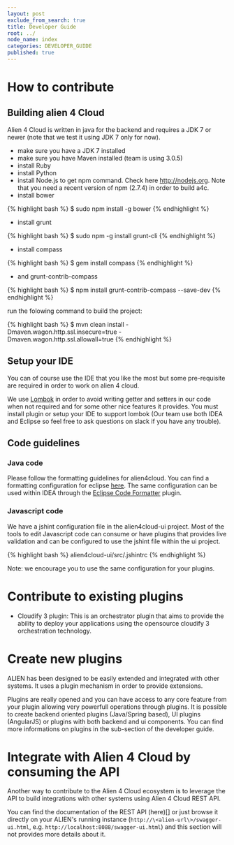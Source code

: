 ```yaml
---
layout: post
exclude_from_search: true
title: Developer Guide
root: ../
node_name: index
categories: DEVELOPER_GUIDE
published: true
---
```


# How to contribute

## Building alien 4 Cloud

Alien 4 Cloud is written in java for the backend and requires a JDK 7 or newer (note that we test it using JDK 7 only for now).

* make sure you have a JDK 7 installed
* make sure you have Maven installed (team is using 3.0.5)
* install Ruby
* install Python
* install Node.js to get npm command. Check here http://nodejs.org. Note that you need a recent version of npm (2.7.4) in order to build a4c.
* install bower

{% highlight bash %}
$ sudo npm install -g bower
{% endhighlight %}

* install grunt

{% highlight bash %}
$ sudo npm -g install grunt-cli
{% endhighlight %}

* install compass

{% highlight bash %}
$ gem install compass
{% endhighlight %}

* and grunt-contrib-compass

{% highlight bash %}
$ npm install grunt-contrib-compass --save-dev
{% endhighlight %}

run the folowing command to build the project:

{% highlight bash %}
$ mvn clean install -Dmaven.wagon.http.ssl.insecure=true -Dmaven.wagon.http.ssl.allowall=true
{% endhighlight %}

## Setup your IDE

You can of course use the IDE that you like the most but some pre-requisite are required in order to work on alien 4 cloud.

We use [Lombok](https://projectlombok.org) in order to avoid writing getter and setters in our code when not required and for some other nice features it provides. You must install plugin or setup your IDE to support lombok (Our team use both IDEA and Eclipse so feel free to ask questions on slack if you have any trouble).

## Code guidelines

### Java code

Please follow the formatting guidelines for alien4cloud. You can find a formatting configuration for eclipse [here](../files/alien-for-cloud-formatter.xml). The same configuration can be used within IDEA through the [Eclipse Code Formatter](http://plugins.jetbrains.com/plugin/?idea&id=6546) plugin.

### Javascript code

We have a jshint configuration file in the alien4cloud-ui project. Most of the tools to edit Javascript code can consume or have plugins that provides live validation and can be configured to use the jshint file within the ui project.

{% highlight bash %}
alien4cloud-ui/src/.jshintrc
{% endhighlight %}

Note: we encourage you to use the same configuration for your plugins.

# Contribute to existing plugins

* Cloudify 3 plugin: This is an orchestrator plugin that aims to provide the ability to deploy your applications using the opensource cloudify 3 orchestration technology.

# Create new plugins

ALIEN has been designed to be easily extended and integrated with other systems. It uses a plugin mechanism in order to provide extensions.

Plugins are really opened and you can have access to any core feature from your plugin allowing very powerfull operations through plugins. It is possible to create backend oriented plugins (Java/Spring based), UI plugins (AngularJS) or plugins with both backend and ui components. You can find more informations on plugins in the sub-section of the developer guide.

# Integrate with Alien 4 Cloud by consuming the API

Another way to contribute to the Alien 4 Cloud ecosystem is to leverage the API to build integrations with other systems using Alien 4 Cloud REST API.

You can find the documentation of the REST API (here)[] or just browse it directly on your ALIEN's running instance (`http://\<alien-url\>/swagger-ui.html`, e.g. `http://localhost:8088/swagger-ui.html`) and this section will not provides more details about it.
